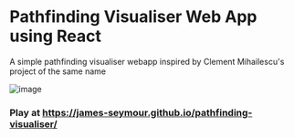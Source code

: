 # Pathfinding Visualiser Web App using React
A simple pathfinding visualiser webapp inspired by Clement Mihailescu's project of the same name

![image](https://user-images.githubusercontent.com/85882329/142796315-0afb61ff-20f1-4188-a59f-2aee5500a7e8.png)

### Play at https://james-seymour.github.io/pathfinding-visualiser/
